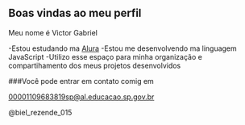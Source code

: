 ## Boas vindas ao meu perfil 

Meu nome é Victor Gabriel

-Estou estudando ma [Alura](https://cursos.alura.com.br)
-Estou me desenvolvendo ma linguagem JavaScript
-Utilizo esse espaço para minha organização e compartihamento dos meus projetos desenvolvidos 

###Você pode entrar em contato comig em 

00001109683819sp@al.educacao.sp.gov.br

@biel_rezende_015
